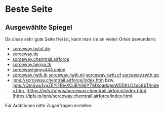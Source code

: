# Beste Seite

## Ausgewählte Spiegel

Da diese sehr gute Seite frei ist, kann man sie an vielen Orten bewundern:

- [sorceway.bstut.de](http://sorceway.bstut.de/)
- [sorceway.de](https://www.sorceway.de/)
- [sorceway.chemtrail.airforce](https://sorceway.chemtrail.airforce/)
- [sorceway.bergiu.tk](http://sorceway.bergiu.tk/)
- [sorcewaylgmyy444.onion](http://sorcewaylgmyy444.onion)
- [sorceway.rwth.tk](https://sorceway.rwth.tk) [sorceway.rwth.ml](https://sorceway.rwth.ml) [sorceway.rwth.cf](https://sorceway.rwth.cf) [sorceway.rwth.gq](https://sorceway.rwth.gq)
- [ipns://sorceway.chemtrail.airforce/index.htm](ipns://sorceway.chemtrail.airforce/index.htm) bzw. [ipns://QmSwu1vpZEYiFRivXCuBYdi6YTMXoadgeoWDDKLC2dc8bT/index.htm](ipns://QmSwu1vpZEYiFRivXCuBYdi6YTMXoadgeoWDDKLC2dc8bT/index.htm), [https://ipfs.io/ipns/sorceway.chemtrail.airforce/index.htm](https://ipfs.io/ipns/sorceway.chemtrail.airforce/index.htm)

Für Additionen bitte Zuganfragen erstellen.
